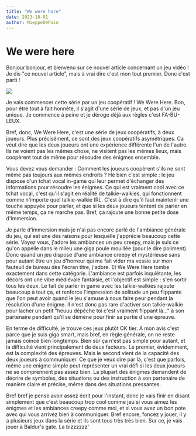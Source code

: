 ```yaml
---
title: "We were here"
date: 2023-10-01
author: MieppeDePain
---
```

# We were here

Bonjour bonjour, et bienvenu sur ce nouvel article concernant un jeu vidéo !
Je dis "ce nouvel article", mais à vrai dire c'est mon tout premier.
Donc c'est parti !

![](/MieppeDePain_blog/assets/images/we_were_here_1.jpg)

Je vais commencer cette série par un jeu coopératif ! We Were Here.
Bon, pour être tout à fait honnête, il s'agit d'une série de jeux, et pas d'un jeu unique.
Je commence à peine et je déroge déjà aux règles c'est FA-BU-LEUX.

Bref, donc, We Were Here, c'est une série de jeux coopératifs, à deux joueurs.
Plus précisément, ce sont des jeux coopératifs asymétriques. Ca veut dire que les deux joueurs ont une expérience différente l'un de l'autre. Ils ne voient pas les mêmes chose, ne visitent pas les mêmes lieux, mais coopèrent tout de même pour résoudre des énigmes ensemble.

Vous devez vous demander : Comment les joueurs coopèrent s'ils ne sont même pas toujours aux mêmes endroits ? Hé bien c'est simple : le jeu dispose d'un tchat vocal in-game qui leur permet d'échanger des informations pour résoudre les énigmes.
Ce qui est vraiment cool avec ce tchat vocal, c'est qu'il s'agit en réalité de talkie-walkies, qui fonctionnent comme n'importe quel talkie-walkie IRL. C'est à dire qu'il faut maintenir une touche appuyée pour parler, et que si les deux joueurs tentent de parler en même temps, ça ne marche pas.
Bref, ça rajoute une bonne petite dose d'immersion.

Je parle d'immersion mais je n'ai pas encore parlé de l'ambiance générale du jeu, qui est une des raisons pour lesquelle j'apprécie beaucoup cette série.
Voyez vous, j'adore les ambiances un peu creepy, mais je suis ce qu'on appelle dans le mileu une giga poule mouillée (pour le dire poliment). 
Donc quand un jeu dispose d'une ambiance creepy et mystérieuse sans pour autant être un jeu d'horreur qui me fait vider ma vessie sur mon fauteuil de bureau dès l'écran titre, j'adore. Et We Were Here tombe exactement dans cette catégorie.
L'ambiance est parfois inquiétante, les décors ont une vibe médiévale fantaisie, et l'objectif est simple : s'en sortir tous les deux.
Le fait de parler in game avec les talkie-walkies rajoute beaucoup à tout ça, et renforce l'impression de solitude un peu flippante que l'on peut avoir quand le jeu s'amuse à nous faire peur pendant la résolution d'une énigme.
Il n'est donc pas rare d'activer son talkie-walkie pour lacher un petit "heuuu dépêche toi c'est vraiment flippant là..." à son partenaire pendant qu'il se démène pour finir sa partie d'une épreuve.

En terme de difficulté, je trouve ces jeux plutôt OK tier. A mon avis c'est parce que je suis giga smart, mais bref, en règle générale, on ne reste jamais coincé bien longtemps. Bien sûr ça n'est pas simple pour autant, et la difficulté vient principalement de deux facteurs. 
Le premier, évidemment, est la complexité des épreuves. Mais le second vient de la capacité des deux joueurs à communiquer. Ce que je veux dire par là, c'est que parfois, même une enigme simple peut représenter un vrai défi si les deux joueurs ne se comprennent pas assez bien. La plupart des énigmes demandent de décrire de symboles, des situations ou des instruction à son partenaire de manière claire et précise, même dans des situations pressantes.

Bref bref je pense avoir assez écrit pour l'instant, donc je vais finir en disant simplement que c'est beaucoup trop cool comme jeu si vous aimez les énigmes et les ambiances creepy comme moi, et si vous avez un bon pote avec qui vous arrivez bien à communiquer.
Bref encore, foncez y jouer, il y a plusieurs jeux dans la série et ils sont tous très très bien.
Sur ce, je vais jouer à Baldur's gate.
La bizzzzzz'